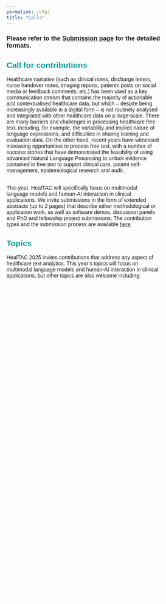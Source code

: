 ```yaml
---
permalink: /cfp/
title: "Calls"
---
```


<html>
<head>
<!-- <link href='https://fonts.googleapis.com/css?family=Akaya Telivigala' rel='stylesheet'>
 -->
<meta name="viewport" content="width=device-width, initial-scale=1">
<style>
 body {
  font-family: sans-serif;
}
* {
  box-sizing: border-box;
}
/* Float three columns side by side */
.column {
  float: left;
  width: 30%;
  padding: 0 5px;
}

/* Remove extra left and right margins, due to padding */
.row {margin: 0 -5px;}

/* Clear floats after the columns */
.row:after {
  content: "";
  display: table;
  clear: both;
}

/* Responsive columns */
@media screen and (max-width: 500px) {
  .column {
    width: 100%;
    display: block;
    margin-bottom: 5px;
  }
}

/* Style the counter cards */
.card {
  box-shadow: 0 2px 6px 0 rgba(0.2, 0.2, 0.2, 0.2);
  padding: 10px;
  text-align: center;
  background-color: #009999;
}
</style>
</head>

<body>

<h3>Please refer to the <a href="https://healtac2025.github.io/submissions">Submission page</a> for the detailed formats.</h3>

<h2 style="color:#009999;">Call for contributions</h2>
Healthcare narrative (such as clinical notes, discharge letters, nurse handover notes, imaging reports, patients posts on social media or feedback comments, etc.) has been used as a key communication stream that contains the majority of actionable and contextualised healthcare data, but which – despite being increasingly available in a digital form – is not routinely analysed and integrated with other healthcare data on a large-scale. There are many barriers and challenges in processing healthcare free text, including, for example, the variability and implicit nature of language expressions, and difficulties in sharing training and evaluation data. On the other hand, recent years have witnessed increasing opportunities to process free text, with a number of success stories that have demonstrated the feasibility of using advanced Natural Language Processing to unlock evidence contained in free text to support clinical care, patient self-management, epidemiological research and audit.

<p><br>This year, HealTAC will specifically focus on multimodal language models and human-AI interaction in clinical applications. We invite submissions in the form of extended abstracts (up to 2 pages) that describe either methodological or application work, as well as software demos, discussion panels and PhD and fellowship project submissions. The contribution types and the submission process are available <a href="https://healtac2025.github.io/submissions/">here</a>.</p>

<h2 style="color:#009999;">Topics</h2>
<p> HealTAC 2025 invites contributions that address any aspect of healthcare text analytics. This year’s topics will focus on multimodal language models and human-AI interaction in clinical applications, but other topics are also welcome including: </p>
<p> </p>

<div class="row">
  <div class="column">
    <div class="card">
       <p style="color: #ffffff; text-shadow: 0.2px 0.2px">Multi-modal models for healthcare decision support</p>
    </div>
  </div>

  <div class="column">
    <div class="card">
      <p style="color: #ffffff; text-shadow: 0.2px 0.2px">(Large) language models for healthcare text analytics</p>
    </div>
  </div>

  <div class="column">
    <div class="card">
       <p style="color: #ffffff; text-shadow: 0.2px 0.2px">Machine-learning approaches to healthcare text analytics</p>
    </div>
  </div>
</div>
<br>
<div class="row">
  <div class="column">
    <div class="card">
       <p style="color: #ffffff; text-shadow: 0.2px 0.2px">Transfer learning for healthcare text analytics</p>
    </div>
  </div>
  
  <div class="column">
    <div class="card">
       <p style="color: #ffffff; text-shadow: 0.2px 0.2px">Speech analytics for healthcare applications</p>
    </div>
  </div>
  
  <div class="column">
    <div class="card">
       <p style="color: #ffffff; text-shadow: 0.2px 0.2px">Processing clinical literature and trial reports</p>
    </div>
  </div>
</div>
<br>
<div class="row">
  <div class="column">
    <div class="card">
       <p style="color: #ffffff; text-shadow: 0.2px 0.2px">Text analytics and learning health systems</p>
    </div>
  </div>

  <div class="column">
    <div class="card">
       <p style="color: #ffffff; text-shadow: 0.2px 0.2px">Healthcare ontologies and coding of healthcare text</p>
    </div>
  </div>
  
  <div class="column">
    <div class="card">
       <p style="color: #ffffff; text-shadow: 0.2px 0.2px">Explainable models for healthcare NLP</p>
    </div>
  </div>
</div>
<br>
<div class="row">
  <div class="column">
    <div class="card">
       <p style="color: #ffffff; text-shadow: 0.2px 0.2px">Real-time processing of healthcare free text</p>
    </div>
  </div>

  <div class="column">
    <div class="card">
       <p style="color: #ffffff; text-shadow: 0.2px 0.2px">Real-world application of healthcare text analytics</p>
    </div>
  </div>
  
  <div class="column">
    <div class="card">
       <p style="color: #ffffff; text-shadow: 0.2px 0.2px">Scalable and secure healthcare NLP infrastructures</p>
    </div>
  </div>
</div>
<br>
<div class="row">
  <div class="column">
    <div class="card">
       <p style="color: #ffffff; text-shadow: 0.2px 0.2px">Text mining for veterinary medicine</p>
    </div>
  </div>
  
  <div class="column">
    <div class="card">
       <p style="color: #ffffff; text-shadow: 0.2px 0.2px">Privacy-preserving healthcare analytics</p>
    </div>
  </div>

   <div class="column">
    <div class="card">
       <p style="color: #ffffff; text-shadow: 0.2px 0.2px">Datasets for healthcare text analytics</p>
    </div>
  </div>
</div>
<br>
<div class="row">
  <div class="column">
    <div class="card">
       <p style="color: #ffffff; text-shadow: 0.2px 0.2px">Evaluation, assessment, and reproducibility in healthcare text analytics</p>
    </div>
  </div>
  
  <div class="column">
    <div class="card">
       <p style="color: #ffffff; text-shadow: 0.2px 0.2px">Patient-facing text analytics: presenting clinical insights for patients</p>
    </div>
  </div>

  <div class="column">
    <div class="card">
       <p style="color: #ffffff; text-shadow: 0.2px 0.2px">Sharing resources for healthcare text analytics (data and methods)</p>
    </div>
  </div>
</div>
<br>
<div class="row">
  <div class="column">
    <div class="card">
       <p style="color: #ffffff; text-shadow: 0.2px 0.2px">Information extraction: identification of clinical variables and their values in free-text</p>
    </div>
  </div>
  
  <div class="column">
    <div class="card">
       <p style="color: #ffffff; text-shadow: 0.2px 0.2px">Processing patient-generated data (e.g. social media, health forums, diaries)</p>
    </div>
  </div>
  
  <div class="column">
    <div class="card">
       <p style="color: #ffffff; text-shadow: 0.2px 0.2px">Implementation of healthcare text analytics in practice: public engagement and governance</p>
    </div>
  </div>
</div>

</body>
</html>
